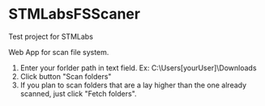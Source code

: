 # STMLabsFSScaner
Test project for STMLabs

Web App for scan file system. 

1) Enter your forlder path in text field.
  Ex: C:\Users\[yourUser]\Downloads
 2) Click button "Scan folders"
 3) If you plan to scan folders that are a lay higher than the one already scanned, just click "Fetch folders".
